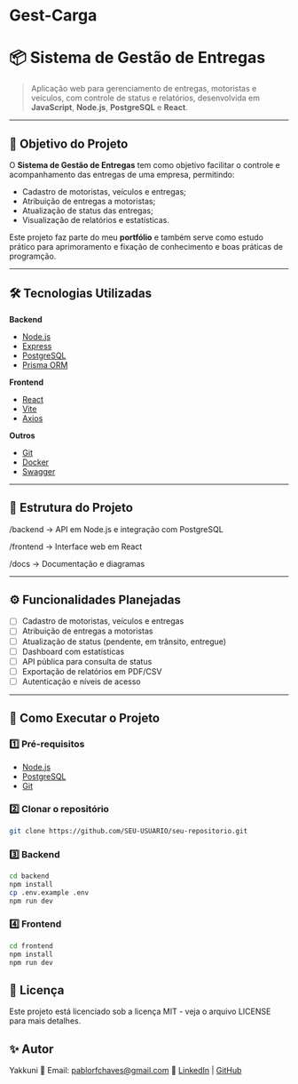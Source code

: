 # Gest-Carga

# 📦 Sistema de Gestão de Entregas

> Aplicação web para gerenciamento de entregas, motoristas e veículos, com controle de status e relatórios, desenvolvida em **JavaScript**, **Node.js**, **PostgreSQL** e **React**.

---

## 🚀 Objetivo do Projeto

O **Sistema de Gestão de Entregas** tem como objetivo facilitar o controle e acompanhamento das entregas de uma empresa, permitindo:
- Cadastro de motoristas, veículos e entregas;
- Atribuição de entregas a motoristas;
- Atualização de status das entregas;
- Visualização de relatórios e estatísticas.

Este projeto faz parte do meu **portfólio** e também serve como estudo prático para aprimoramento e fixação de conhecimento e boas práticas de programção.

---

## 🛠️ Tecnologias Utilizadas

**Backend**
- [Node.js](https://nodejs.org/)
- [Express](https://expressjs.com/)
- [PostgreSQL](https://www.postgresql.org/)
- [Prisma ORM](https://www.prisma.io/)

**Frontend**
- [React](https://reactjs.org/)
- [Vite](https://vitejs.dev/)
- [Axios](https://axios-http.com/)

**Outros**
- [Git](https://git-scm.com/)
- [Docker](https://www.docker.com/)
- [Swagger](https://swagger.io/)

---

## 📂 Estrutura do Projeto

/backend → API em Node.js e integração com PostgreSQL

/frontend → Interface web em React

/docs → Documentação e diagramas

---

## ⚙️ Funcionalidades Planejadas

- [ ] Cadastro de motoristas, veículos e entregas
- [ ] Atribuição de entregas a motoristas
- [ ] Atualização de status (pendente, em trânsito, entregue)
- [ ] Dashboard com estatísticas
- [ ] API pública para consulta de status
- [ ] Exportação de relatórios em PDF/CSV
- [ ] Autenticação e níveis de acesso

---

## 📌 Como Executar o Projeto

### 1️⃣ Pré-requisitos
- [Node.js](https://nodejs.org/)
- [PostgreSQL](https://www.postgresql.org/)
- [Git](https://git-scm.com/)

### 2️⃣ Clonar o repositório
```bash
git clone https://github.com/SEU-USUARIO/seu-repositorio.git
```

### 3️⃣ Backend
```bash
cd backend
npm install
cp .env.example .env
npm run dev
```

### 4️⃣ Frontend
```bash
cd frontend
npm install
npm run dev
```

## 📄 Licença
Este projeto está licenciado sob a licença MIT - veja o arquivo LICENSE para mais detalhes.

## ✨ Autor
Yakkuni
📧 Email: pablorfchaves@gmail.com
🔗 [LinkedIn](https://www.linkedin.com/in/pablorfc) | [GitHub](https://github.com/Yakkuni)
